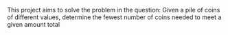 This project aims to solve the problem in the question: Given a pile of coins of different values, determine the fewest number of coins needed to meet a given amount total
